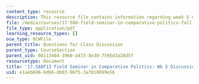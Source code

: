 ```yaml
---
content_type: resource
description: This resource file contains information regarding week 5 discussion questions.
file: /media/courses/17-588-field-seminar-in-comparative-politics-fall-2013/e1aeb696bdb6db0396f53af810099e56_MIT17_588F13_Week5Question.pdf
file_type: application/pdf
learning_resource_types: []
ocw_type: OCWFile
parent_title: Questions for Class Discussion
parent_type: CourseSection
parent_uid: 08113404-3960-a473-8e30-7595d3a28d5f
resourcetype: Document
title: '17.588F13 Field Seminar in Comparative Politics: Wk 5 Discussion Questions'
uid: e1aeb696-bdb6-db03-96f5-3af810099e56
---
```

